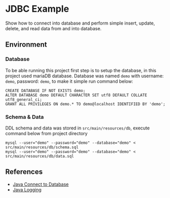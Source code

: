 # JDBC Example
Show how to connect into database and perform simple insert, update, delete, and read data from and
into database.

## Environment

### Database
To be able running this project first step is to setup the database, in this project used mariaDB
database. Database was named `demo` with username: `demo`, password: `demo`, to make it simple
run command below:

```
CREATE DATABASE IF NOT EXISTS demo;
ALTER DATABASE demo DEFAULT CHARACTER SET utf8 DEFAULT COLLATE utf8_general_ci;
GRANT ALL PRIVILEGES ON demo.* TO demo@localhost IDENTIFIED BY 'demo';
```

### Schema & Data
DDL schema and data was stored in `src/main/resources/db`, execute command below from project directory

```
mysql --user="demo" --password="demo" --database="demo" < src/main/resources/db/schema.sql
mysql --user="demo" --password="demo" --database="demo" < src/main/resources/db/data.sql
```

## References
* [Java Connect to Database](http://stackoverflow.com/a/30826155)
* [Java Logging](http://stackoverflow.com/a/16448421)